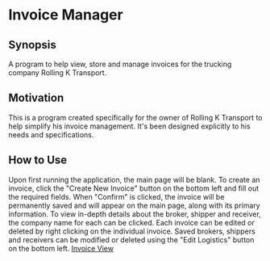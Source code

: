 # Invoice Manager

## Synopsis
A program to help view, store and manage invoices for the trucking company Rolling K Transport.

## Motivation
This is a program created specifically for the owner of Rolling K Transport to help simplify his invoice management. It's been designed explicitly to his needs and specifications.

## How to Use
Upon first running the application, the main page will be blank. To create an invoice, click the "Create New Invoice" button on the bottom left and fill out the required fields. When "Confirm" is clicked, the invoice will be permanently saved and will appear on the main page, along with its primary information. To view in-depth details about the broker, shipper and receiver, the company name for each can be clicked. Each invoice can be edited or deleted by right clicking on the individual invoice. Saved brokers, shippers and receivers can be modified or deleted using the "Edit Logistics" button on the bottom left.
[Invoice View](image.png)

